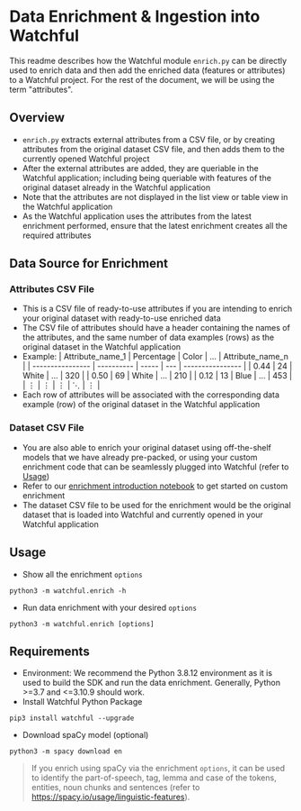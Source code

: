 # Data Enrichment & Ingestion into Watchful
This readme describes how the Watchful module `enrich.py` can be directly used to enrich data and then add the enriched data (features or attributes) to a Watchful project. For the rest of the document, we will be using the term "attributes".

## Overview
- `enrich.py` extracts external attributes from a CSV file, or by creating attributes from the original dataset CSV file, and then adds them to the currently opened Watchful project
- After the external attributes are added, they are queriable in the Watchful application; including being queriable with features of the original dataset already in the Watchful application
- Note that the attributes are not displayed in the list view or table view in the Watchful application
- As the Watchful application uses the attributes from the latest enrichment performed, ensure that the latest enrichment creates all the required attributes

## Data Source for Enrichment

### Attributes CSV File
- This is a CSV file of ready-to-use attributes if you are intending to enrich your original dataset with ready-to-use enriched data
- The CSV file of attributes should have a header containing the names of the attributes, and the same number of data examples (rows) as the original dataset in the Watchful application
- Example:
  | Attribute_name_1 | Percentage | Color | ... | Attribute_name_n |
  | ---------------- | ---------- | ----- | --- | ---------------- |
  | 0.44             | 24         | White | ... | 320              |
  | 0.50             | 69         | White | ... | 210              |
  | 0.12             | 13         | Blue  | ... | 453              |
  | ⋮                 | ⋮          | ⋮     | ⋱   | ⋮                |
- Each row of attributes will be associated with the corresponding data example (row) of the original dataset in the Watchful application

### Dataset CSV File
- You are also able to enrich your original dataset using off-the-shelf models that we have already pre-packed, or using your custom enrichment code that can be seamlessly plugged into Watchful (refer to [Usage](#usage))
- Refer to our [enrichment introduction notebook](https://github.com/Watchfulio/watchful-py/blob/main/examples/enrichment_intro.ipynb) to get started on custom enrichment
- The dataset CSV file to be used for the enrichment would be the original dataset that is loaded into Watchful and currently opened in your Watchful application

## Usage
- Show all the enrichment `options`
```
python3 -m watchful.enrich -h
```
- Run data enrichment with your desired `options`
```
python3 -m watchful.enrich [options]
```

## Requirements
- Environment: We recommend the Python 3.8.12 environment as it is used to build the SDK and run the data enrichment. Generally, Python >=3.7 and <=3.10.9 should work.
- Install Watchful Python Package
```
pip3 install watchful --upgrade
```
- Download spaCy model (optional)
```
python3 -m spacy download en
```
> If you enrich using spaCy via the enrichment `options`, it can be used to identify the part-of-speech, tag, lemma and case of the tokens, entities, noun chunks and sentences (refer to https://spacy.io/usage/linguistic-features).
